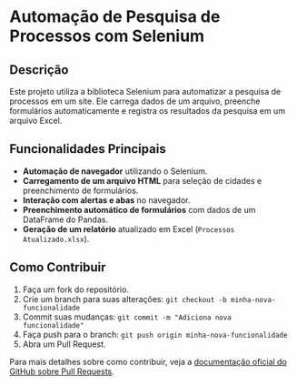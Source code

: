 # Automação de Pesquisa de Processos com Selenium

## Descrição
Este projeto utiliza a biblioteca Selenium para automatizar a pesquisa de processos em um site. Ele carrega dados de um arquivo, preenche formulários automaticamente e registra os resultados da pesquisa em um arquivo Excel.

## Funcionalidades Principais
- **Automação de navegador** utilizando o Selenium.
- **Carregamento de um arquivo HTML** para seleção de cidades e preenchimento de formulários.
- **Interação com alertas e abas** no navegador.
- **Preenchimento automático de formulários** com dados de um DataFrame do Pandas.
- **Geração de um relatório** atualizado em Excel (`Processos Atualizado.xlsx`).

## Como Contribuir
1. Faça um fork do repositório.
2. Crie um branch para suas alterações: `git checkout -b minha-nova-funcionalidade`
3. Commit suas mudanças: `git commit -m "Adiciona nova funcionalidade"`
4. Faça push para o branch: `git push origin minha-nova-funcionalidade`
5. Abra um Pull Request.

Para mais detalhes sobre como contribuir, veja a [documentação oficial do GitHub sobre Pull Requests](https://docs.github.com/pt/pull-requests/collaborating-with-pull-requests).  
